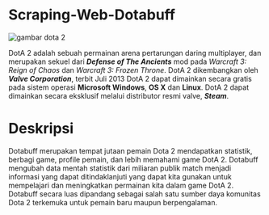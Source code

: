 # Scraping-Web-Dotabuff
![gambar dota 2](https://cdn.akamai.steamstatic.com/steam/apps/570/capsule_616x353.jpg?t=1682639497)

DotA 2 adalah sebuah permainan arena pertarungan daring multiplayer, dan merupakan sekuel dari **_Defense of The Ancients_** mod pada _Warcraft 3: Reign of Chaos_ dan _Warcraft 3: Frozen Throne_. DotA 2 dikembangkan oleh **_Valve Corporation_**, terbit Juli 2013 DotA 2 dapat dimainkan secara gratis pada sistem operasi **Microsoft Windows**, **OS X** dan **Linux**. DotA 2 dapat dimainkan secara eksklusif melalui distributor resmi valve, **_Steam_**. 


# Deskripsi
Dotabuff merupakan tempat jutaan pemain Dota 2 mendapatkan statistik, berbagi game, profile pemain, dan lebih memahami game DotA 2. Dotabuff mengubah data mentah statistik dari miliaran publik match menjadi informasi yang dapat ditindaklanjuti yang dapat kita gunakan untuk mempelajari dan meningkatkan permainan kita dalam game DotA 2. Dotabuff secara luas dipandang sebagai salah satu sumber daya komunitas Dota 2 terkemuka untuk pemain baru maupun berpengalaman.
